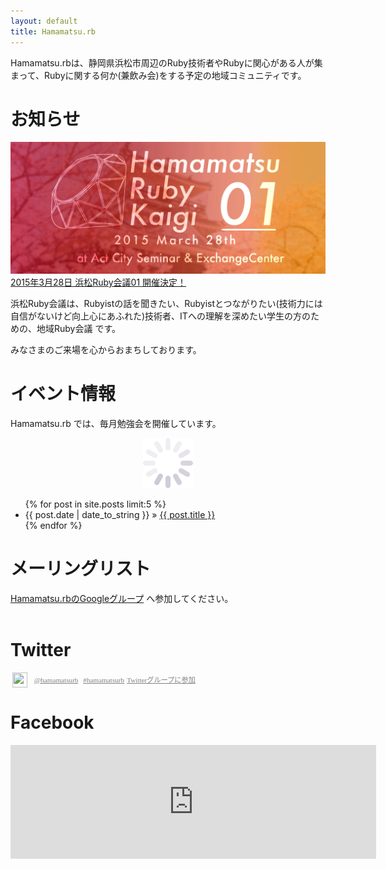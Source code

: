 ```yaml
---
layout: default
title: Hamamatsu.rb
---
```


Hamamatsu.rbは、静岡県浜松市周辺のRuby技術者やRubyに関心がある人が集まって、Rubyに関する何か(兼飲み会)をする予定の地域コミュニティです。

# お知らせ

<div class="center">
<a href='http://rubykaigi-hamamatsu.s3-website-ap-northeast-1.amazonaws.com/'>
<img src="/img/kaigi01.png" class="img-responsive" /><br />
2015年3月28日 浜松Ruby会議01 開催決定！
</div>
</a>

浜松Ruby会議は、Rubyistの話を聞きたい、Rubyistとつながりたい(技術力には自信がないけど向上心にあふれた)技術者、ITへの理解を深めたい学生の方のための、地域Ruby会議 です。

みなさまのご来場を心からおまちしております。

# イベント情報

Hamamatsu.rb では、毎月勉強会を開催しています。

<div id="doorkeeper-list" ><div align="center"><img src='img/loading.gif' /></div></div>

<ul class="posts">
{% for post in site.posts limit:5 %}
<li><span>{{ post.date | date_to_string }}</span> &raquo; <a href="{{ post.url }}">{{ post.title }}</a></li>
{% endfor %}
</ul>

# メーリングリスト

[Hamamatsu.rbのGoogleグループ](https://groups.google.com/group/hamamatsu-rb?hl=ja) へ参加してください。

<h1 style="margin-top: 2em">
Twitter</h1>
<a href="http://twitter.com/#!/hamamatsurb"><img src="http://a2.twimg.com/sticky/default_profile_images/default_profile_5_normal.png" width="24" height="24" style="vertical-align: middle; margin: 0 3px"></a>&nbsp;
<a href="http://twitter.com/#!/hamamatsurb" style="font: 0.8em normal; color: gray">@hamamatsurb</a>&nbsp;
<a href="http://twitter.com/#!/search/%23hamamatsurb" style="font: 0.8em normal; color: gray">#hamamatsurb</a>
<a href="http://twitter.com/?status=@hamamatsurb%20subscribe" style="font: 0.8em normal; color: gray">Twitterグループに参加</a>

<div id="members"></div>

# Facebook

  <iframe src="http://www.facebook.com/plugins/likebox.php?href=https%3A%2F%2Fwww.facebook.com%2Fpages%2FHamamatsurb%2F196508373706679&amp;width=585&amp;colorscheme=light&amp;show_faces=true&amp;stream=false&amp;header=false&amp;height=182" scrolling="no" frameborder="0" style="border:none; overflow:hidden; width:585px; height:182px;" allowTransparency="true"></iframe>

<script type="text/javascript" src="js/underscore.string.min.js"></script>
<script type="text/javascript" src="js/jquery.tmpl.min.js"></script>
<script type="text/javascript" src="js/doorkeeper.js"></script>

<script>
jQuery(function(){
  $.ajax({
    url: 'http://api.twitter.com/1/hamamatsurb/hamamatsu-rb/members.json',
    dataType: 'jsonp',
    success: function(data, dataType) {
      $.each(data.users, function(i, user) {
	var name = user.screen_name;
	var href = 'http://twitter.com/' + user.screen_name;
	var src = user.profile_image_url;
	var link = $('<a href="' + href + '" title="' + name + '"><img src="' + src + '" width="48" height="48" /></a>');
        $("#members").append(link);
      });
    },
    error: function(XMLHttpRequest, status, errorThrown) {
      console.log(status);
      $("#members").html("Oops, Something Is Wrong...");
    }
  });
  // Doorkeeper API にアクセス
  $.ajax( doorkeeperApi ).done( doneDoorkeeper ).fail( failDoorkeeper );
});
</script>
